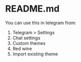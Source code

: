 # README.md
You can use this in telegram from:
1. Telegram > Settings
2. Chat settings
3. Custom themes
4. Red wine
5. Import existing theme
